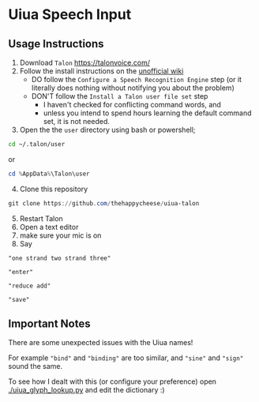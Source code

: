 # Uiua Speech Input

## Usage Instructions

1. Download `Talon` <https://talonvoice.com/>
2. Follow the install instructions on the
[unofficial wiki](https://talon.wiki/getting_started/)
   - DO follow the `Configure a Speech Recognition Engine` step
     (or it literally does nothing without notifying you about the problem)
   - DON'T follow the `Install a Talon user file set` step
     - I haven't checked for conflicting command words, and
     - unless you intend to spend hours learning the default command set, it is not needed.
3. Open the the `user` directory using bash or powershell;

```bash
cd ~/.talon/user
```

or

```powershell
cd %AppData%\Talon\user
```

4. Clone this repository

```powershell
git clone https://github.com/thehappycheese/uiua-talon
```

5. Restart Talon
6. Open a text editor
7. make sure your mic is on
8. Say 

`"one strand two strand three"`

`"enter"`

`"reduce add"`

`"save"`


## Important Notes

There are some unexpected issues with the Uiua names!

For example `"bind"` and `"binding"` are too similar, and `"sine"` and `"sign"` sound the same.

To see how I dealt with this (or configure your preference) open [./uiua_glyph_lookup.py](./uiua_glyph_lookup.py) and edit the dictionary :)